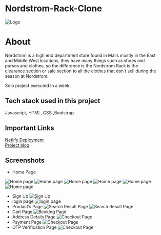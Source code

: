 # Nordstrom-Rack-Clone

![Logo](https://investor.nordstrom.com/system/files-encrypted/nasdaq_kms/inline-images/RACK_2021_BLACK_rgb-1280x1280.jpeg)

# About

Nordstrom is a high end department store found in Malls mostly in the East and Middle West locations, they have many things such as shoes and purses and clothes, so the difference is the Nordstrom Rack is the clearance section or sale section to all the clothes that don't sell during the season at Nordstrom.

Solo project executed In a week.

## Tech stack used in this project

Javascript, HTML, CSS ,Bootstrap

## Important Links
<a href="https://nordstromrackclone.netlify.app/">Netlify Deployment</a>
<br>
<a href="https://medium.com/@bhuvasagar632/journey-of-cloning-of-the-website-nordstromrack-com-307d8ce754d8">Project blog</a>
<br>
## Screenshots
- Home Page

![Home page](https://miro.medium.com/max/875/1*-zADWZy1zQBP8zL6HDpMAQ.png)
![Home page](https://miro.medium.com/max/875/1*rP6UvWC0hdVoVQBk2iQt2w.png)
![Home page](https://miro.medium.com/max/875/1*cGYCeLUpa6R9UmU9zr_U2w.png)
![Home page](https://miro.medium.com/max/875/1*uKXkvgtKaWambsrB4fU4Jw.png)
![Home page](https://miro.medium.com/max/875/1*Y67oMyxuI-HZBxTE4HZ7HQ.png)
![Home page](https://miro.medium.com/max/875/1*Y67oMyxuI-HZBxTE4HZ7HQ.png)

- Sign Up
![Sign Up](https://miro.medium.com/max/875/1*V2KgEOkB1oyEHPvRafnP3Q.png)
- login page
![login page](https://miro.medium.com/max/875/1*mzxEoAQLthTIsZNpG2AlnQ.png)
- Product’s Page
![Search Result Page](https://miro.medium.com/max/875/1*EZdlwAbclZl_90eFvcJBrg.png)
![Search Result Page](https://miro.medium.com/max/875/1*T_Cpcb2YitwI4JgBhydK5Q.png)
- Cart Page
![Booking Page](https://miro.medium.com/max/875/1*eMwVCz0QGdLfPzVr_G5j3Q.png)
- Address Details Page
![Checkout Page](https://miro.medium.com/max/875/1*iGQ4sWsEnOQm6EBSbSXr5g.png)
- Payment Page
![Checkout Page](https://miro.medium.com/max/875/1*KgYE2do_u05RWddTUZ8_Wg.png)
- OTP Verification Page
![Checkout Page](https://miro.medium.com/max/875/1*2YVKqVJQMV5895pSJPxmnQ.png)
